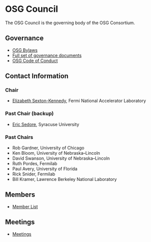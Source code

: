 # OSG Council

The OSG Council is the governing body of the OSG Consortium.

## Governance
-   [OSG Bylaws](bylaws.md)
-   [Full set of governance documents](GovernanceDocs.md)
-   [OSG Code of Conduct](https://osg-htc.org/code-of-conduct)

## Contact Information

### Chair
-   [Elizabeth Sexton-Kennedy](mailto:sexton@fnal.gov), Fermi National Accelerator Laboratory

### Past Chair (backup) 
-   [Eric Sedore](mailto:essedore@syr.edu), Syracuse University

### Past Chairs
-   Rob Gardner, University of Chicago
-   Ken Bloom, University of Nebraska&ndash;Lincoln
-   David Swanson, University of Nebraska&ndash;Lincoln
-   Ruth Pordes, Fermilab
-   Paul Avery, University of Florida
-   Rick Snider, Fermilab
-   Bill Kramer, Lawrence Berkeley National Laboratory

## Members
-   [Member List](Members.md)

## Meetings
-   [Meetings](Meetings.md)
